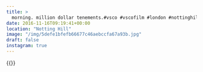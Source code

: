 ```yaml
---
title: >
  morning. million dollar tenements.#vsco #vscofilm #london #nottinghill
date: 2016-11-16T09:19:41+00:00
location: "Notting Hill"
image: "/img/5defe1bfefb66677c46aebccfa67a93b.jpg"
draft: false
instagram: true
---
```


{{<photo src="/img/5defe1bfefb66677c46aebccfa67a93b.jpg">}}
